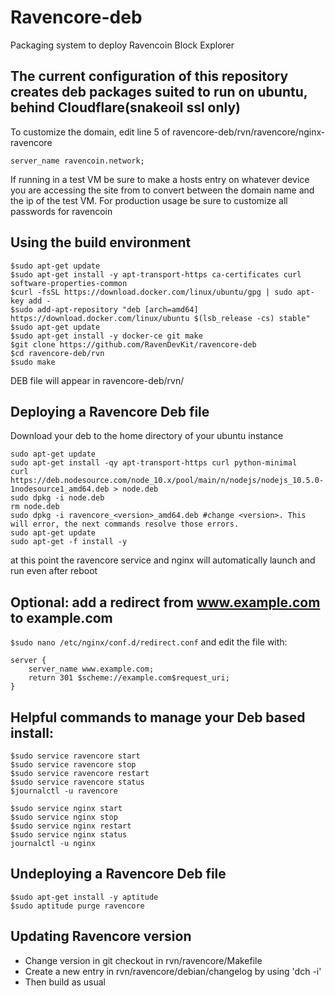 Ravencore-deb
===========
Packaging system to deploy Ravencoin Block Explorer

The current configuration of this repository creates deb packages suited to run on ubuntu, behind Cloudflare(snakeoil ssl only)
------------------

To customize the domain, edit line 5 of ravencore-deb/rvn/ravencore/nginx-ravencore  
```
server_name ravencoin.network;
```
If running in a test VM be sure to make a hosts entry on whatever device you are accessing the site from to convert between the domain name and the ip of the test VM. For production usage be sure to customize all passwords for ravencoin

Using the build environment
------------------
````
$sudo apt-get update
$sudo apt-get install -y apt-transport-https ca-certificates curl software-properties-common
$curl -fsSL https://download.docker.com/linux/ubuntu/gpg | sudo apt-key add -
$sudo add-apt-repository "deb [arch=amd64] https://download.docker.com/linux/ubuntu $(lsb_release -cs) stable"
$sudo apt-get update
$sudo apt-get install -y docker-ce git make
$git clone https://github.com/RavenDevKit/ravencore-deb
$cd ravencore-deb/rvn
$sudo make
````
DEB file will appear in ravencore-deb/rvn/

Deploying a Ravencore Deb file
------------------------------------
Download your deb to the home directory of your ubuntu instance
````
sudo apt-get update
sudo apt-get install -qy apt-transport-https curl python-minimal
curl https://deb.nodesource.com/node_10.x/pool/main/n/nodejs/nodejs_10.5.0-1nodesource1_amd64.deb > node.deb
sudo dpkg -i node.deb
rm node.deb
sudo dpkg -i ravencore_<version>_amd64.deb #change <version>. This will error, the next commands resolve those errors.
sudo apt-get update
sudo apt-get -f install -y
````
at this point the ravencore service and nginx will automatically launch and run even after reboot

Optional: add a redirect from www.example.com to example.com
----
````$sudo nano /etc/nginx/conf.d/redirect.conf````
and edit the file with:
````
server {
    server_name www.example.com;
    return 301 $scheme://example.com$request_uri;
}
````

Helpful commands to manage your Deb based install:
----
````
$sudo service ravencore start
$sudo service ravencore stop
$sudo service ravencore restart
$sudo service ravencore status
$journalctl -u ravencore

$sudo service nginx start
$sudo service nginx stop
$sudo service nginx restart
$sudo service nginx status
journalctl -u nginx
````
Undeploying a Ravencore Deb file
----
````
$sudo apt-get install -y aptitude
$sudo aptitude purge ravencore
````
Updating Ravencore version
---------------------------------
* Change version in git checkout in rvn/ravencore/Makefile
* Create a new entry in rvn/ravencore/debian/changelog by using 'dch -i'
* Then build as usual
